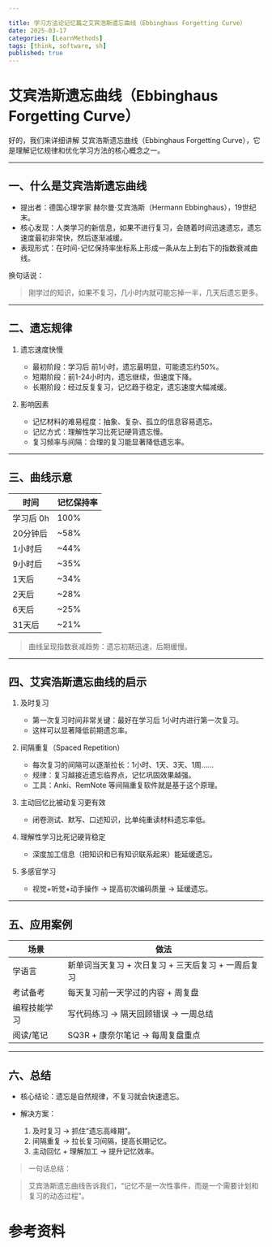 ```yaml
---

title: 学习方法论记忆篇之艾宾浩斯遗忘曲线（Ebbinghaus Forgetting Curve）
date: 2025-03-17
categories: [LearnMethods]
tags: [think, software, sh]
published: true
---
```




# 艾宾浩斯遗忘曲线（Ebbinghaus Forgetting Curve）

好的，我们来详细讲解 艾宾浩斯遗忘曲线（Ebbinghaus Forgetting Curve），它是理解记忆规律和优化学习方法的核心概念之一。

---

## 一、什么是艾宾浩斯遗忘曲线

* 提出者：德国心理学家 赫尔曼·艾宾浩斯（Hermann Ebbinghaus），19世纪末。
* 核心发现：人类学习的新信息，如果不进行复习，会随着时间迅速遗忘，遗忘速度最初非常快，然后逐渐减缓。
* 表现形式：在时间-记忆保持率坐标系上形成一条从左上到右下的指数衰减曲线。

换句话说：

> 刚学过的知识，如果不复习，几小时内就可能忘掉一半，几天后遗忘更多。

---

## 二、遗忘规律

1. 遗忘速度快慢

   * 最初阶段：学习后 前1小时，遗忘最明显，可能遗忘约50%。
   * 短期阶段：前1-24小时内，遗忘继续，但速度下降。
   * 长期阶段：经过反复复习，记忆趋于稳定，遗忘速度大幅减缓。

2. 影响因素

   * 记忆材料的难易程度：抽象、复杂、孤立的信息容易遗忘。
   * 记忆方式：理解性学习比死记硬背遗忘慢。
   * 复习频率与间隔：合理的复习能显著降低遗忘率。

---

## 三、曲线示意

| 时间     | 记忆保持率 |
| ------ | ----- |
| 学习后 0h | 100%  |
| 20分钟后  | \~58% |
| 1小时后   | \~44% |
| 9小时后   | \~35% |
| 1天后    | \~34% |
| 2天后    | \~28% |
| 6天后    | \~25% |
| 31天后   | \~21% |

> 曲线呈现指数衰减趋势：遗忘初期迅速，后期缓慢。

---

## 四、艾宾浩斯遗忘曲线的启示

1. 及时复习

   * 第一次复习时间非常关键：最好在学习后 1小时内进行第一次复习。
   * 这样可以显著降低前期遗忘率。

2. 间隔重复（Spaced Repetition）

   * 每次复习的间隔可以逐渐拉长：1小时、1天、3天、1周……
   * 规律：复习越接近遗忘临界点，记忆巩固效果越强。
   * 工具：Anki、RemNote 等间隔重复软件就是基于这个原理。

3. 主动回忆比被动复习更有效

   * 闭卷测试、默写、口述知识，比单纯重读材料遗忘率低。

4. 理解性学习比死记硬背稳定

   * 深度加工信息（把知识和已有知识联系起来）能延缓遗忘。

5. 多感官学习

   * 视觉+听觉+动手操作 → 提高初次编码质量 → 延缓遗忘。

---

## 五、应用案例

| 场景     | 做法                             |
| ------ | ------------------------------ |
| 学语言    | 新单词当天复习 + 次日复习 + 三天后复习 + 一周后复习 |
| 考试备考   | 每天复习前一天学过的内容 + 周复盘             |
| 编程技能学习 | 写代码练习 → 隔天回顾错误 → 一周总结          |
| 阅读/笔记  | SQ3R + 康奈尔笔记 → 每周复盘重点          |

---

## 六、总结

* 核心结论：遗忘是自然规律，不复习就会快速遗忘。
* 解决方案：

  1. 及时复习 → 抓住“遗忘高峰期”。
  2. 间隔重复 → 拉长复习间隔，提高长期记忆。
  3. 主动回忆 + 理解加工 → 提升记忆效率。

> 一句话总结：

> 艾宾浩斯遗忘曲线告诉我们，“记忆不是一次性事件，而是一个需要计划和复习的动态过程”。


# 参考资料

